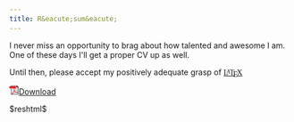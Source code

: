 ```yaml
---
title: R&eacute;sum&eacute;
---
```


I never miss an opportunity to brag about how talented and awesome I am. One of these days I'll get a proper CV up as well.

Until then, please accept my positively adequate grasp of 
[<span style="font-family: cmr10,LMRoman10-Regular,Times,serif;" >L<span style="text-transform: uppercase; font-size: 70%; margin-left: -0.36em; vertical-align: 0.3em; line-height: 0; margin-right: -0.15em;">a</span>T<span style="text-transform: uppercase; margin-left: -0.1667em; vertical-align: -0.5ex; line-height: 0; margin-right: -0.125em;">e</span>X</span>](http://en.wikipedia.org/wiki/LaTeX)

![PDF](/content/icons/pdf.png "PDF")[Download](b.m.luchen.resume.pdf)

<div id="resume">$reshtml$</div>


